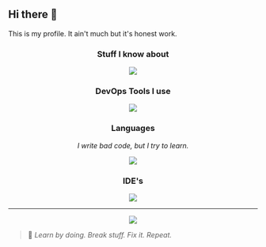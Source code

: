 ## Hi there 👋

This is my profile. It ain't much but it's honest work.


<h3 align="center" style="font-weight: bold;">Stuff I know about</h3>
<div align="center">
  <img src="https://go-skill-icons.vercel.app/api/icons?titles=true&perline=6&i=debian,ubuntu,proxmox,davinci,obs,blender">
</div>


<h3 align="center" style="font-weight: bold;">DevOps Tools I use</h3>
<div align="center">
  <img src="https://go-skill-icons.vercel.app/api/icons?titles=true&perline=7&i=git,kubernetes,docker,argocd,helm,terraform">
</div>


<h3 align="center" style="font-weight: bold;">Languages</h3>
<div align="center">
  <p><i>I write bad code, but I try to learn.</i></p>
  <img src="https://go-skill-icons.vercel.app/api/icons?titles=true&perline=7&i=golang,python">
</div>

<h3 align="center" style="font-weight: bold;">IDE's</h3>
<div align="center">
  <img src="https://go-skill-icons.vercel.app/api/icons?titles=true&perline=7&i=pycharm,goland,fleet,vscode">
</div>

---

<div align="center">
  <a href="https://discord.com/users/303150973034168321">
    <img src="https://lanyard.cnrad.dev/api/303150973034168321?hideActivity=true&bg=2e3038&borderRadius=13px&animatedDecoration=true&hideDecoration=true" /></a>
</div>

> 🧠 *Learn by doing. Break stuff. Fix it. Repeat.*


